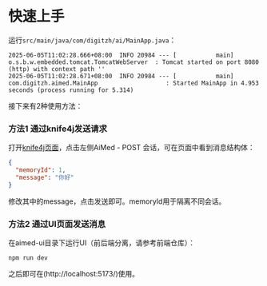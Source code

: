 # 快速上手

运行`src/main/java/com/digitzh/ai/MainApp.java`：
```
2025-06-05T11:02:28.666+08:00  INFO 20984 --- [           main] o.s.b.w.embedded.tomcat.TomcatWebServer  : Tomcat started on port 8080 (http) with context path ''
2025-06-05T11:02:28.671+08:00  INFO 20984 --- [           main] com.digitzh.aimed.MainApp                   : Started MainApp in 4.953 seconds (process running for 5.314)
```

接下来有2种使用方法：

### 方法1 通过knife4j发送请求

打开[knife4j页面](http://localhost:8080/doc.html#/-v3-api-docs/AiMed/chat)，点击左侧AiMed - POST 会话，可在页面中看到消息结构体：
```json
{
  "memoryId": 1,
  "message": "你好"
}
```
修改其中的message，点击发送即可。memoryId用于隔离不同会话。

### 方法2 通过UI页面发送消息

在aimed-ui目录下运行UI（前后端分离，请参考前端仓库）：
```shell
npm run dev
```
之后即可在(http://localhost:5173/)使用。
